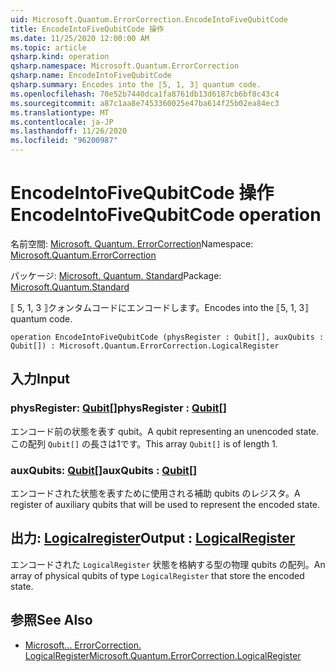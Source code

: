 ```yaml
---
uid: Microsoft.Quantum.ErrorCorrection.EncodeIntoFiveQubitCode
title: EncodeIntoFiveQubitCode 操作
ms.date: 11/25/2020 12:00:00 AM
ms.topic: article
qsharp.kind: operation
qsharp.namespace: Microsoft.Quantum.ErrorCorrection
qsharp.name: EncodeIntoFiveQubitCode
qsharp.summary: Encodes into the ⟦5, 1, 3⟧ quantum code.
ms.openlocfilehash: 70e52b7440dca1fa8761db13d6187cb6bf8c43c4
ms.sourcegitcommit: a87c1aa8e7453360025e47ba614f25b02ea84ec3
ms.translationtype: MT
ms.contentlocale: ja-JP
ms.lasthandoff: 11/26/2020
ms.locfileid: "96200987"
---
```

# <a name="encodeintofivequbitcode-operation"></a><span data-ttu-id="08bf2-102">EncodeIntoFiveQubitCode 操作</span><span class="sxs-lookup"><span data-stu-id="08bf2-102">EncodeIntoFiveQubitCode operation</span></span>

<span data-ttu-id="08bf2-103">名前空間: [Microsoft. Quantum. ErrorCorrection](xref:Microsoft.Quantum.ErrorCorrection)</span><span class="sxs-lookup"><span data-stu-id="08bf2-103">Namespace: [Microsoft.Quantum.ErrorCorrection](xref:Microsoft.Quantum.ErrorCorrection)</span></span>

<span data-ttu-id="08bf2-104">パッケージ: [Microsoft. Quantum. Standard](https://nuget.org/packages/Microsoft.Quantum.Standard)</span><span class="sxs-lookup"><span data-stu-id="08bf2-104">Package: [Microsoft.Quantum.Standard](https://nuget.org/packages/Microsoft.Quantum.Standard)</span></span>


<span data-ttu-id="08bf2-105">⟦ 5, 1, 3 ⟧クォンタムコードにエンコードします。</span><span class="sxs-lookup"><span data-stu-id="08bf2-105">Encodes into the ⟦5, 1, 3⟧ quantum code.</span></span>

```qsharp
operation EncodeIntoFiveQubitCode (physRegister : Qubit[], auxQubits : Qubit[]) : Microsoft.Quantum.ErrorCorrection.LogicalRegister
```


## <a name="input"></a><span data-ttu-id="08bf2-106">入力</span><span class="sxs-lookup"><span data-stu-id="08bf2-106">Input</span></span>

### <a name="physregister--qubit"></a><span data-ttu-id="08bf2-107">physRegister: [Qubit](xref:microsoft.quantum.lang-ref.qubit)[]</span><span class="sxs-lookup"><span data-stu-id="08bf2-107">physRegister : [Qubit](xref:microsoft.quantum.lang-ref.qubit)[]</span></span>

<span data-ttu-id="08bf2-108">エンコード前の状態を表す qubit。</span><span class="sxs-lookup"><span data-stu-id="08bf2-108">A qubit representing an unencoded state.</span></span> <span data-ttu-id="08bf2-109">この配列 `Qubit[]` の長さは1です。</span><span class="sxs-lookup"><span data-stu-id="08bf2-109">This array `Qubit[]` is of length 1.</span></span>


### <a name="auxqubits--qubit"></a><span data-ttu-id="08bf2-110">auxQubits: [Qubit](xref:microsoft.quantum.lang-ref.qubit)[]</span><span class="sxs-lookup"><span data-stu-id="08bf2-110">auxQubits : [Qubit](xref:microsoft.quantum.lang-ref.qubit)[]</span></span>

<span data-ttu-id="08bf2-111">エンコードされた状態を表すために使用される補助 qubits のレジスタ。</span><span class="sxs-lookup"><span data-stu-id="08bf2-111">A register of auxiliary qubits that will be used to represent the encoded state.</span></span>



## <a name="output--logicalregister"></a><span data-ttu-id="08bf2-112">出力: [Logicalregister](xref:Microsoft.Quantum.ErrorCorrection.LogicalRegister)</span><span class="sxs-lookup"><span data-stu-id="08bf2-112">Output : [LogicalRegister](xref:Microsoft.Quantum.ErrorCorrection.LogicalRegister)</span></span>

<span data-ttu-id="08bf2-113">エンコードされた `LogicalRegister` 状態を格納する型の物理 qubits の配列。</span><span class="sxs-lookup"><span data-stu-id="08bf2-113">An array of physical qubits of type `LogicalRegister` that store the encoded state.</span></span>

## <a name="see-also"></a><span data-ttu-id="08bf2-114">参照</span><span class="sxs-lookup"><span data-stu-id="08bf2-114">See Also</span></span>

- [<span data-ttu-id="08bf2-115">Microsoft... ErrorCorrection. LogicalRegister</span><span class="sxs-lookup"><span data-stu-id="08bf2-115">Microsoft.Quantum.ErrorCorrection.LogicalRegister</span></span>](xref:Microsoft.Quantum.ErrorCorrection.LogicalRegister)